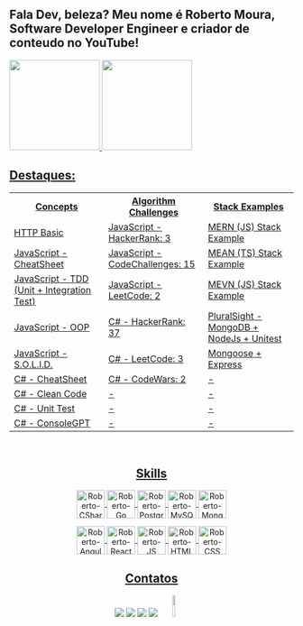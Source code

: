 ## Fala Dev, beleza? Meu nome é Roberto Moura, Software Developer Engineer e criador de conteudo no YouTube!
<div style="display: flex" align="center">
  <a href="https://github.com/robert1802">
    <img height="160em"
      src="https://github-readme-stats.vercel.app/api?username=robert1802&show_icons=true&theme=prussian&include_all_commits=true&count_private=true" />
    <img height="160em"
      src="https://github-readme-stats.vercel.app/api/top-langs/?username=robert1802&layout=compact&langs_count=7&theme=prussian" />
</div>


<h2>Destaques:</h2>
<table align="center">
  <tr>
    <th>
      Concepts
    </th>
    <th>
      Algorithm Challenges
    </th>
    <th>
      Stack Examples
    </th>
  </tr>
  <tr>
    <td><a href="https://github.com/Robert1802/HTTP-Basics">HTTP Basic</td>
    <td><a href="https://github.com/Robert1802/HackerRank-JavaScript">JavaScript - HackerRank: 3</td>
    <td><a href="https://github.com/Robert1802/mern-stack-example">MERN (JS) Stack Example</td>
  </tr>
  <tr>
    <td><a href="https://github.com/Robert1802/JavaScript-CheatSheet">JavaScript - CheatSheet</td>
    <td><a href="https://github.com/Robert1802/JavaScript-CodeChallenges">JavaScript - CodeChallenges: 15</td>
    <td><a href="https://github.com/Robert1802/MEAN-TS">MEAN (TS) Stack Example</td>
  </tr>
  <tr>
    <td><a href="https://github.com/Robert1802/JavaScript-Test-Driven-Development">JavaScript - TDD (Unit + Integration Test)</td>
    <td><a href="https://github.com/Robert1802/LeetCode-JavaScript">JavaScript - LeetCode: 2</td>
    <td><a href="https://github.com/Robert1802/MEVN-JS">MEVN (JS) Stack Example</td>
  </tr>
  <tr>
    <td><a href="https://github.com/Robert1802/JavaScript-OOP">JavaScript - OOP</td>
    <td><a href="https://github.com/Robert1802/HackerRank">C# - HackerRank: 37</td>
    <td><a href="https://github.com/Robert1802/PluralSight-MongoDB-With-NodeJs">PluralSight - MongoDB + NodeJs + Unitest</td>
  </tr>
  <tr>
    <td><a href="https://github.com/Robert1802/JavaScript-SOLID">JavaScript - S.O.L.I.D.</td>
    <td><a href="https://github.com/Robert1802/LeetCode-CSharp">C# - LeetCode: 3</td>
    <td><a href="https://github.com/Robert1802/Mongoose-Express">Mongoose + Express</td>
  </tr>
    <tr>
    <td><a href="https://github.com/Robert1802/CSharp-CheatSheet">C# - CheatSheet</td>
    <td><a href="https://github.com/Robert1802/CodeWars">C# - CodeWars: 2</td>
    <td>-</td>
  </tr>
  <tr>
    <td><a href="https://github.com/Robert1802/PluralSight-Clean-Code">C# - Clean Code</td>
    <td>-</td>
    <td>-</td>
  </tr>
  <tr>
    <td><a href="https://github.com/Robert1802/PluralSight-Unit-Test-In-CSharp">C# - Unit Test</td>
    <td>-</td>
    <td>-</td>
  </tr>
  <tr>
    <td><a href="https://github.com/Robert1802/ConsoleGPT">C# - ConsoleGPT</td>
    <td>-</td>
    <td>-</td>
  </tr>
</table>
  
<div align="center" style="display: inline_block"><br>

  <h2>Skills</h2>
  <img align="center" alt="Roberto-CSharp" height="50" width="50"
    src="https://cdn.jsdelivr.net/gh/devicons/devicon/icons/csharp/csharp-original.svg" />
  <img align="center" alt="Roberto-Go" height="50" width="50"
    src="https://cdn.jsdelivr.net/gh/devicons/devicon/icons/go/go-original-wordmark.svg" />
  <img align="center" alt="Roberto-PostgreSQL" height="50" width="50" 
    src="https://cdn.jsdelivr.net/gh/devicons/devicon/icons/postgresql/postgresql-original.svg" />
  <img align="center" alt="Roberto-MySQL" height="50" width="50"
    src="https://cdn.jsdelivr.net/gh/devicons/devicon/icons/mysql/mysql-original.svg" />
  <img align="center" alt="Roberto-MongoDB" height="50" width="50"
    src="https://cdn.jsdelivr.net/gh/devicons/devicon/icons/mongodb/mongodb-original-wordmark.svg" />

  <img align="center" alt="Roberto-Angular" height="50" width="50"
    src="https://cdn.jsdelivr.net/gh/devicons/devicon/icons/angularjs/angularjs-original.svg">
  <img align="center" alt="Roberto-React" height="50" width="50"
    src="https://cdn.jsdelivr.net/gh/devicons/devicon/icons/react/react-original.svg">
  <img align="center" alt="Roberto-JS" height="50" width="50"
    src="https://cdn.jsdelivr.net/gh/devicons/devicon/icons/javascript/javascript-original.svg">
  <img align="center" alt="Roberto-HTML" height="50" width="50"
    src="https://cdn.jsdelivr.net/gh/devicons/devicon/icons/html5/html5-original.svg">
  <img align="center" alt="Roberto-CSS" height="50" width="50"
    src="https://cdn.jsdelivr.net/gh/devicons/devicon/icons/css3/css3-original.svg">

  ##


  <h2>Contatos</h2>
  <div align="center">
    <a href="https://www.youtube.com/channel/UCcvT-PkQSkPdZ-uSmNAdA6Q" target="_blank"><img
        src="https://img.shields.io/badge/YouTube-FF0000?style=for-the-badge&logo=youtube&logoColor=white"
        target="_blank"></a>
    <a href="https://www.instagram.com/dev.robert/" target="_blank"><img
        src="https://img.shields.io/badge/-Instagram-%23E4405F?style=for-the-badge&logo=instagram&logoColor=white"
        target="_blank"></a>
    <a href="mailto:roblm_@hotmail.com"><img
        src="https://img.shields.io/badge/-Gmail-%23333?style=for-the-badge&logo=gmail&logoColor=white"
        target="_blank"></a>
    <a href="https://www.linkedin.com/in/roberto-moura-3473206a/" target="_blank"><img
        src="https://img.shields.io/badge/-LinkedIn-%230077B5?style=for-the-badge&logo=linkedin&logoColor=white"
        target="_blank"></a>
    <img height="10%" width="10%" class="animated-gif"
      src="https://github.com/SP-XD/SP-XD/blob/main/images/dino_rounded.gif?raw=true">
  </div>
